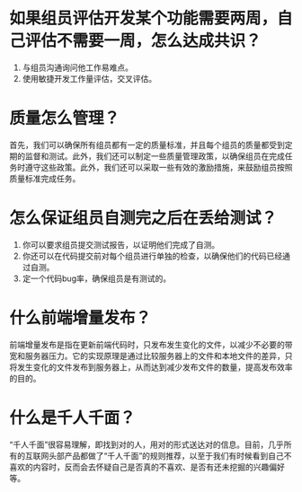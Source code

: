 # 如果组员评估开发某个功能需要两周，自己评估不需要一周，怎么达成共识？
1. 与组员沟通询问他工作易难点。
2. 使用敏捷开发工作量评估，交叉评估。

# 质量怎么管理？
首先，我们可以确保所有组员都有一定的质量标准，并且每个组员的质量都受到定期的监督和测试。此外，我们还可以制定一些质量管理政策，以确保组员在完成任务时遵守这些政策。此外，我们还可以采取一些有效的激励措施，来鼓励组员按照质量标准完成任务。

# 怎么保证组员自测完之后在丢给测试？
1. 你可以要求组员提交测试报告，以证明他们完成了自测。
2. 你还可以在代码提交前对每个组员进行单独的检查，以确保他们的代码已经通过自测。
3. 定一个代码bug率，确保组员是有测试的。

# 什么前端增量发布？
前端增量发布是指在更新前端代码时，只发布发生变化的文件，以减少不必要的带宽和服务器压力。它的实现原理是通过比较服务器上的文件和本地文件的差异，只将发生变化的文件发布到服务器上，从而达到减少发布文件的数量，提高发布效率的目的。

# 什么是千人千面？
“千人千面”很容易理解，即找到对的人，用对的形式送达对的信息。目前，几乎所有的互联网头部产品都做了“千人千面”的规则推荐，以至于我们有时候看到自己不喜欢的内容时，反而会去怀疑自己是否真的不喜欢、是否有还未挖掘的兴趣偏好等。
